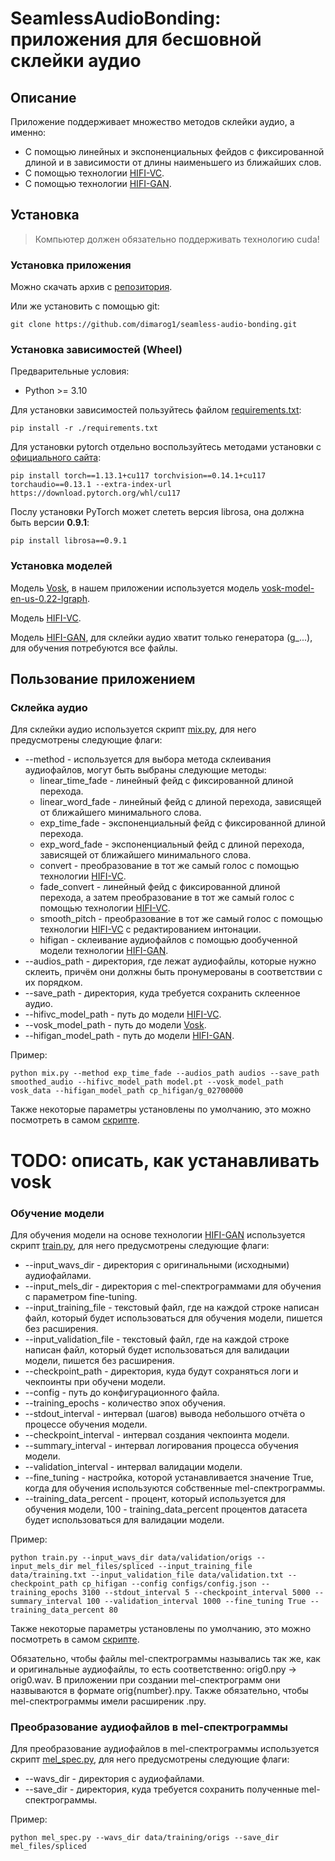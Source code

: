 # SeamlessAudioBonding: приложения для бесшовной склейки аудио

## Описание

Приложение поддерживает множество методов склейки аудио, а именно:

* С помощью линейных и экспоненциальных фейдов с фиксированной длиной и в зависимости от длины наименьшего из ближайших слов.
* С помощью технологии [HIFI-VC](https://github.com/tinkoff-ai/hifi_vc.git).
* С помощью технологии [HIFI-GAN](https://github.com/jik876/hifi-gan.git).

## Установка

> Компьютер должен обязательно поддерживать технологию cuda!

### Установка приложения

Можно скачать архив с [репозитория](https://github.com/dimarog1/seamless-audio-bonding.git).

Или же установить с помощью git:

``` shell
git clone https://github.com/dimarog1/seamless-audio-bonding.git
```

### Установка зависимостей (Wheel)

Предварительные условия:

* Python >= 3.10

Для установки зависимостей пользуйтесь файлом [requirements.txt](./requirements.txt):

``` shell
pip install -r ./requirements.txt
```

Для установки pytorch отдельно воспользуйтесь методами установки с [официального сайта](https://pytorch.org/get-started/previous-versions/):

``` shell
pip install torch==1.13.1+cu117 torchvision==0.14.1+cu117 torchaudio==0.13.1 --extra-index-url https://download.pytorch.org/whl/cu117
```

Послу установки PyTorch может слететь версия librosa, она должна быть версии **0.9.1**:

``` shell
pip install librosa==0.9.1
```

### Установка моделей

Модель [Vosk](https://alphacephei.com/vosk/models), в нашем приложении используется модель [vosk-model-en-us-0.22-lgraph](https://alphacephei.com/vosk/models/vosk-model-en-us-0.22-lgraph.zip).

Модель [HIFI-VC](https://drive.google.com/file/d/1oFwMeuQtwaBEyOFkyG7c7LfBQiRe3RdW/view).

Модель [HIFI-GAN](https://disk.yandex.ru/d/PWkFYPZL5pGBKA), для склейки аудио хватит только генератора (g_...), для обучения потребуются все файлы.

## Пользование приложением

### Склейка аудио

Для склейки аудио используется скрипт [mix.py](./mix.py), для него предусмотрены следующие флаги:

* --method - используется для выбора метода склеивания аудиофайлов, могут быть выбраны следующие методы:
  * linear_time_fade - линейный фейд с фиксированной длиной перехода.
  * linear_word_fade - линейный фейд с длиной перехода, зависящей от ближайшего минимального слова.
  * exp_time_fade - экспоненциальный фейд с фиксированной длиной перехода.
  * exp_word_fade - экспоненциальный фейд с длиной перехода, зависящей от ближайшего минимального слова.
  * convert - преобразование в тот же самый голос с помощью технологии [HIFI-VC](https://github.com/tinkoff-ai/hifi_vc.git).
  * fade_convert - линейный фейд с фиксированной длиной перехода, а затем преобразование в тот же самый голос с помощью технологии [HIFI-VC](https://github.com/tinkoff-ai/hifi_vc.git).
  * smooth_pitch - преобразование в тот же самый голос с помощью технологии [HIFI-VC](https://github.com/tinkoff-ai/hifi_vc.git) с редактированием интонации.
  * hifigan - склеивание аудиофайлов с помощью дообученной модели технологии [HIFI-GAN](https://github.com/jik876/hifi-gan.git).
* --audios_path - директория, где лежат аудиофайлы, которые нужно склеить, причём они должны быть пронумерованы в соответствии с их порядком.
* --save_path - директория, куда требуется сохранить склеенное аудио.
* --hifivc_model_path - путь до модели [HIFI-VC](https://drive.google.com/file/d/1oFwMeuQtwaBEyOFkyG7c7LfBQiRe3RdW/view).
* --vosk_model_path - путь до модели [Vosk](https://alphacephei.com/vosk/models).
* --hifigan_model_path - путь до модели [HIFI-GAN](https://disk.yandex.ru/d/PWkFYPZL5pGBKA).

Пример:

``` shell
python mix.py --method exp_time_fade --audios_path audios --save_path smoothed_audio --hifivc_model_path model.pt --vosk_model_path vosk_data --hifigan_model_path cp_hifigan/g_02700000
```

Также некоторые параметры установлены по умолчанию, это можно посмотреть в самом [скрипте](./mix.py).

# **TODO: описать, как устанавливать vosk**

### Обучение модели

Для обучения модели на основе технологии [HIFI-GAN](https://github.com/jik876/hifi-gan.git) используется скрипт [train.py](./train.py), для него предусмотрены следующие флаги:

* --input_wavs_dir - директория с оригинальными (исходными) аудиофайлами.
* --input_mels_dir - директория с mel-спектрограммами для обучения с параметром fine-tuning.
* --input_training_file - текстовый файл, где на каждой строке написан файл, который будет использоваться для обучения модели, пишется без расширения.
* --input_validation_file - текстовый файл, где на каждой строке написан файл, который будет использоваться для валидации модели, пишется без расширения.
* --checkpoint_path - директория, куда будут сохраняться логи и чекпоинты при обучени модели.
* --config - путь до конфигурационного файла.
* --training_epochs - количество эпох обучения.
* --stdout_interval - интервал (шагов) вывода небольшого отчёта о процессе обучения модели.
* --checkpoint_interval - интервал создания чекпоинта модели.
* --summary_interval - интервал логирования процесса обучения модели.
* --validation_interval - интервал валидации модели.
* --fine_tuning - настройка, которой устанавливается значение True, когда для обучения используются собственные mel-спектрограммы.
* --training_data_percent - процент, который используется для обучения модели, 100 - training_data_percent процентов датасета будет использоваться для валидации модели.

Пример:

``` shell
python train.py --input_wavs_dir data/validation/origs --input_mels_dir mel_files/spliced --input_training_file data/training.txt --input_validation_file data/validation.txt --checkpoint_path cp_hifigan --config configs/config.json --training_epochs 3100 --stdout_interval 5 --checkpoint_interval 5000 --summary_interval 100 --validation_interval 1000 --fine_tuning True --training_data_percent 80
```

Также некоторые параметры установлены по умолчанию, это можно посмотреть в самом [скрипте](./train.py).

Обязательно, чтобы файлы mel-спектрограммы назывались так же, как и оригинальные аудиофайлы, то есть соответственно: orig0.npy -> orig0.wav. В приложении при создании mel-спектрограмм они назвываются в формате orig{number}.npy. Также обязательно, чтобы mel-спектрограммы имели расширеник .npy.

### Преобразование аудиофайлов в mel-спектрограммы

Для преобразование аудиофайлов в mel-спектрограммы используется скрипт [mel_spec.py](./mel_spec.py), для него предусмотрены следующие флаги:

* --wavs_dir - директория с аудиофайлами.
* --save_dir - директория, куда требуется сохранить полученные mel-спектрограммы.

Пример:

``` shell
python mel_spec.py --wavs_dir data/training/origs --save_dir mel_files/spliced
```
